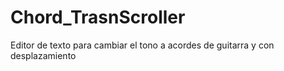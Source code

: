 # Chord_TrasnScroller
Editor de texto para cambiar el tono a acordes de guitarra y con desplazamiento 
